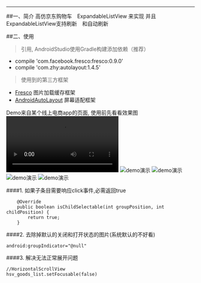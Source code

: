 ___
##一、简介
高仿京东购物车　ExpandableListView 来实现  并且ExpandableListView支持刷新　和自动刷新

##二、使用
> 引用, AndroidStudio使用Gradle构建添加依赖（推荐）
* compile 'com.facebook.fresco:fresco:0.9.0'
* compile 'com.zhy:autolayout:1.4.5'

> 使用到的第三方框架
* [Fresco](https://github.com/facebook/fresco)  图片加载缓存框架
* [AndroidAutoLayout](https://github.com/hongyangAndroid/AndroidAutoLayout)   屏幕适配框架

Demo来自某个线上电商app的页面, 使用前先看看效果图
![demo演示](https://github.com/hexianqiao3755/ExpandableListViewExample/blob/master/img/WeChat_20171201143242.mp4)
![demo演示](https://github.com/hexianqiao3755/ExpandableListViewExample/blob/master/img/微信图片_20171201143429.jpg)
![demo演示](https://github.com/hexianqiao3755/ExpandableListViewExample/blob/master/img/微信图片_20171201143433.jpg)
![demo演示](https://github.com/hexianqiao3755/ExpandableListViewExample/blob/master/img/微信图片_20171201143437.jpg)
![demo演示](https://github.com/hexianqiao3755/ExpandableListViewExample/blob/master/img/微信图片_20171201143441.jpg)

####1. 如果子条目需要响应click事件,必需返回true
```
    @Override
    public boolean isChildSelectable(int groupPosition, int childPosition) {
        return true;
    }
```

####2.  去除掉默认的关闭和打开状态的图片(系统默认的不好看)
```
android:groupIndicator="@null"
```

####3.  解决无法正常展开问题
```
//HorizontalScrollView
hsv_goods_list.setFocusable(false)
```
